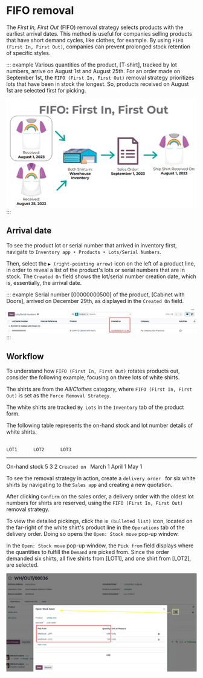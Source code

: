 # FIFO removal

The *First In, First Out* (FIFO) removal strategy selects products with
the earliest arrival dates. This method is useful for companies selling
products that have short demand cycles, like clothes, for example. By
using `FIFO (First In, First Out)`,
companies can prevent prolonged stock retention of specific styles.


::: example
Various quantities of the product, [T-shirt], tracked by lot
numbers, arrive on August 1st and August 25th. For an order made on
September 1st, the `FIFO (First In, First Out)` removal strategy prioritizes lots that have been in stock
the longest. So, products received on August 1st are selected first for
picking.

![Illustration of FIFO selecting the oldest products in stock.](fifo/fifo-example.png)
:::


## Arrival date 

To see the product lot or serial number that arrived in inventory first,
navigate to
`Inventory app ‣ Products ‣ Lots/Serial Numbers`.

Then, select the `▶️ (right-pointing arrow)` icon on the left of a product line, in order to reveal
a list of the product\'s lots or serial numbers that are in stock. The
`Created
On` field shows the lot/serial number
creation date, which is, essentially, the arrival date.

::: example
Serial number [00000000500] of the product, [Cabinet with
Doors], arrived on December 29th, as displayed in the
`Created On` field.

![Display arrival date of a lot for an item.](fifo/created-on.png)
:::

## Workflow

To understand how `FIFO (First In, First Out)` rotates products out, consider the following example,
focusing on three lots of white shirts.

The shirts are from the *All/Clothes* category, where
`FIFO (First In, First Out)` is set as
the `Force Removal Strategy`.

The white shirts are tracked `By Lots` in the `Inventory`
tab of the product form.


The following table represents the on-hand stock and lot number details
of white shirts.

                                                                                           LOT1      LOT2      LOT3
  ---------------------------------------------------------------------------------------- --------- --------- -------
  On-hand stock                                                                            5         3         2
  `Created on `   March 1   April 1   May 1

To see the removal strategy in action, create a
`delivery order ` for six white shirts by navigating to the
`Sales app` and creating a new
quotation.

After clicking `Confirm` on the sales
order, a delivery order with the oldest lot numbers for shirts are
reserved, using the `FIFO (First In, First Out)` removal strategy.

To view the detailed pickings, click the
`⦙≣ (bulleted list)` icon, located on
the far-right of the white shirt\'s product line in the
`Operations` tab of the delivery
order. Doing so opens the `Open: Stock move` pop-up window.

In the `Open: Stock move` pop-up
window, the `Pick from` field
displays where the quantities to fulfill the `Demand` are picked from. Since the order demanded six shirts,
all five shirts from [LOT1], and one shirt from
[LOT2], are selected.

![Two lots being reserved for a sales order with the FIFO strategy.](fifo/white-shirt-picking.png)
